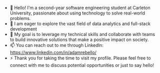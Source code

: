 - 👋 Hello! I'm a second-year software engineering student at Carleton University, passionate about using technology to solve real-world problems.
- 👀 I am eager to explore the vast field of data analytics and full-stack development
- 🌱 My goal is to leverage my technical skills and collaborate with teams to build innovative solutions that make a positive impact on society.
- 📫 You can reach out to me through LinkedIn: https://www.linkedin.com/in/adamrebello/
- ⚡ Thank you for taking the time to visit my profile. Please feel free to connect with me to discuss potential opportunities or just to say hello!

